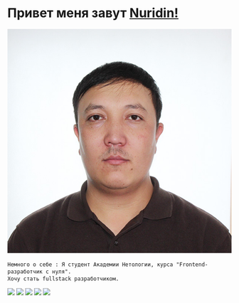 # Привет меня завут [Nuridin!](https://nurik1kg.kg/)
![](photo.jpg)
   
    Немного о себе : Я студент Академии Нетологии, курса "Frontend-разработчик с нуля".
    Хочу стать fullstack разработчиком.

![](https://github-profile-summary-cards.vercel.app/api/cards/profile-details?username=nurik1kg&theme=solarized_dark)
![](https://github-profile-summary-cards.vercel.app/api/cards/most-commit-language?username=nurik1kg&theme=solarized_dark)
![](https://github-profile-summary-cards.vercel.app/api/cards/repos-per-language?username=nurik1kg&theme=solarized_dark)
![](https://github-profile-summary-cards.vercel.app/api/cards/stats?username=nurik1kg&theme=solarized_dark)
![](https://github-profile-summary-cards.vercel.app/api/cards/productive-time?username=nurik1kg&theme=solarized_dark)